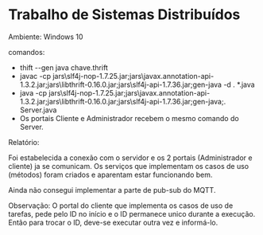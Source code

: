 # Trabalho de Sistemas Distribuídos

Ambiente: Windows 10

comandos: 
- thift --gen java chave.thrift
- javac -cp jars\slf4j-nop-1.7.25.jar;jars\javax.annotation-api-1.3.2.jar;jars\libthrift-0.16.0.jar;jars\slf4j-api-1.7.36.jar;gen-java -d . *.java
- java -cp jars\slf4j-nop-1.7.25.jar;jars\javax.annotation-api-1.3.2.jar;jars\libthrift-0.16.0.jar;jars\slf4j-api-1.7.36.jar;gen-java;. Server.java
- Os portais Cliente e Administrador recebem o mesmo comando do Server.

Relatório:

Foi estabelecida a conexão com o servidor e os 2 portais (Administrador e cliente) ja se comunicam.
Os serviços que implementam os casos de uso (métodos) foram criados e aparentam estar funcionando bem.

Ainda não consegui implementar a parte de pub-sub do MQTT.

Observação: O portal do cliente que implementa os casos de uso de tarefas, pede pelo ID no início e o ID permanece unico durante a execução. Então para trocar o ID, deve-se executar outra vez e informá-lo.
